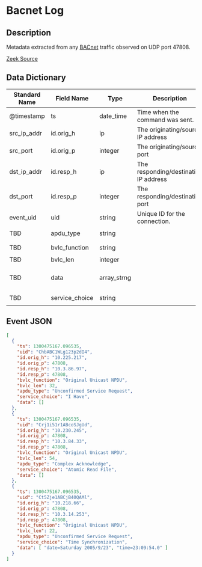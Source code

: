 # Bacnet Log

## Description

Metadata extracted from any [BACnet](http://www.bacnet.org/) traffic observed on UDP port 47808.

[Zeek Source](https://github.com/amzn/zeek-plugin-bacnet)

## Data Dictionary

| Standard Name                   | Field Name                      | Type                            | Description                           | Sample Value                                       |
| ------------------------------- | ------------------------------- | ------------------------------- | -------------------------------       | -------------------------------                    |
| @timestamp                      | ts                              | date_time                       | Time when the command was sent.       | `1300475167.096535`                                |
| src_ip_addr                     | id.orig_h                       | ip                              | The originating/source IP address     | `10.218.66`                                        |
| src_port                        | id.orig_p                       | integer                         | The originating/source port           | `47808`                                            |
| dst_ip_addr                     | id.resp_h                       | ip                              | The responding/destination IP address | `10.3.14.253`                                      |
| dst_port                        | id.resp_p                       | integer                         | The responding/destination port       | `47808`                                            |
| event_uid                       | uid                             | string                          | Unique ID for the connection.         | `Ct5Zje1ABCjB40QAMl`                               |
| TBD                             | apdu_type                       | string                          |                                       | `Unconfirmed Service Request`                      |
| TBD                             | bvlc_function                   | string                          |                                       | `Original Unicast NPDU`                            |
| TBD                             | bvlc_len                        | integer                         |                                       | `22`                                               |
| TBD                             | data                            | array_strng                     |                                       | `[ "date=Saturday 2005/9/23", "time=23:09:54.0" ]` |
| TBD                             | service_choice                  | string                          |                                       | `Time Synchronization`                             |

## Event JSON

```json
[
  {
    "ts": 1300475167.096535,
    "uid": "ChbABC1WLg123p2dI4",
    "id.orig_h": "10.225.217",
    "id.orig_p": 47808,
    "id.resp_h": "10.3.86.97",
    "id.resp_p": 47808,
    "bvlc_function": "Original Unicast NPDU",
    "bvlc_len": 32,
    "apdu_type": "Unconfirmed Service Request",
    "service_choice": "I Have",
    "data": []
  },
  {
    "ts": 1300475167.096535,
    "uid": "Crj1i51r1ABcoSJgUd",
    "id.orig_h": "10.230.245",
    "id.orig_p": 47808,
    "id.resp_h": "10.3.84.33",
    "id.resp_p": 47808,
    "bvlc_function": "Original Unicast NPDU",
    "bvlc_len": 54,
    "apdu_type": "Complex Acknowledge",
    "service_choice": "Atomic Read File",
    "data": []
  },
  {
    "ts": 1300475167.096535,
    "uid": "Ct5Zje1ABCjB40QAMl",
    "id.orig_h": "10.218.66",
    "id.orig_p": 47808,
    "id.resp_h": "10.3.14.253",
    "id.resp_p": 47808,
    "bvlc_function": "Original Unicast NPDU",
    "bvlc_len": 22,
    "apdu_type": "Unconfirmed Service Request",
    "service_choice": "Time Synchronization",
    "data": [ "date=Saturday 2005/9/23", "time=23:09:54.0" ]
  }
]
```